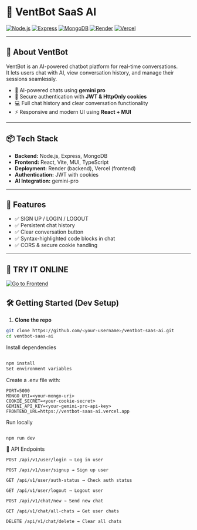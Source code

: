 # 🚀 VentBot SaaS AI
[![Node.js](https://img.shields.io/badge/Node.js-v20-339933?logo=node.js&logoColor=white&style=for-the-badge)](https://nodejs.org/)
[![Express](https://img.shields.io/badge/Express-4.x-000000?logo=express&logoColor=white&style=for-the-badge)](https://expressjs.com/)
[![MongoDB](https://img.shields.io/badge/MongoDB-v6-47A248?logo=mongodb&logoColor=white&style=for-the-badge)](https://www.mongodb.com/)
[![Render](https://img.shields.io/badge/Render-deployed-ff3e00?logo=render&logoColor=white&style=for-the-badge)](https://render.com/)
[![Vercel](https://img.shields.io/badge/Vercel-deployed-000000?logo=vercel&logoColor=white&style=for-the-badge)](https://vercel.com/)

---

## 🌟 About VentBot

VentBot is an AI-powered chatbot platform for real-time conversations.  
It lets users chat with AI, view conversation history, and manage their sessions seamlessly.

- 🧠 AI-powered chats using **gemini pro**
- 🔐 Secure authentication with **JWT & HttpOnly cookies**
- 💻 Full chat history and clear conversation functionality
- ⚡ Responsive and modern UI using **React + MUI**

---

## 📦 Tech Stack

- **Backend:** Node.js, Express, MongoDB  
- **Frontend:** React, Vite, MUI, TypeScript  
- **Deployment:** Render (backend), Vercel (frontend)  
- **Authentication:** JWT with cookies  
- **AI Integration:** gemini-pro

---

## 🎨 Features

- ✅ SIGN UP / LOGIN / LOGOUT  
- ✅ Persistent chat history  
- ✅ Clear conversation button  
- ✅ Syntax-highlighted code blocks in chat  
- ✅ CORS & secure cookie handling

---

## 🔗 TRY IT ONLINE

<a href="https://ventbot-gemini.vercel.app" target="_blank">
  <img src="https://img.shields.io/badge/🚀%20GO%20TO%20FRONTEND-ORANGE?style=for-the-badge&logo=vercel&logoColor=white&color=ff6600&labelColor=ff9900" alt="Go to Frontend">
</a>

## 🛠️ Getting Started (Dev Setup)

1. **Clone the repo**

```bash
git clone https://github.com/<your-username>/ventbot-saas-ai.git
cd ventbot-saas-ai
```
Install dependencies

```bash

npm install
Set environment variables
```
Create a .env file with:
```
PORT=5000
MONGO_URI=<your-mongo-uri>
COOKIE_SECRET=<your-cookie-secret>
GEMINI_API_KEY=<your-gemini-pro-api-key>
FRONTEND_URL=https://ventbot-saas-ai.vercel.app

```
Run locally
```bash

npm run dev
```
📄 API Endpoints
```
POST /api/v1/user/login → Log in user

POST /api/v1/user/signup → Sign up user

GET /api/v1/user/auth-status → Check auth status

GET /api/v1/user/logout → Logout user

POST /api/v1/chat/new → Send new chat

GET /api/v1/chat/all-chats → Get user chats

DELETE /api/v1/chat/delete → Clear all chats
```
